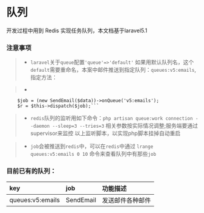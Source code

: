 # 队列

开发过程中用到 Redis 实现任务队列，本文档基于laravel5.1

### 注意事项
> * `laravel`关于`queue`配置`'queue'=>'default'` 如果用默认队列名，这个`default`需要重命名，本案中邮件推送到指定队列：`queues:v5:emails`,指定方法：

> * ```php
        $job = (new SendEmail($data))->onQueue('v5:emails');
        $r = $this->dispatch($job);```




> * `redis`队列的监听用如下命令：`php artisan queue:work connection --daemon --sleep=3 --tries=3`  相关参数按实际情况调整;服务端要通过supervisor来监控 以上监听脚本，以实现php脚本挂掉自动重启

> * `job`会被推送到`redis`中，可以在`redis`中通过 `lrange queues:v5:emails 0 10` 命令来查看队列中有那些`job`


### 目前已有的队列：
| key               |  job             | 功能描述 |
| :--------         | :---------       |:----------------|
| queues:v5:emails  | SendEmail      | 发送邮件各种邮件  |
